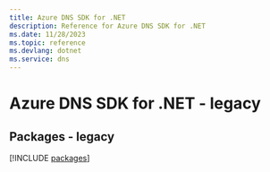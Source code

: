 ```yaml
---
title: Azure DNS SDK for .NET
description: Reference for Azure DNS SDK for .NET
ms.date: 11/28/2023
ms.topic: reference
ms.devlang: dotnet
ms.service: dns
---
```

# Azure DNS SDK for .NET - legacy
## Packages - legacy
[!INCLUDE [packages](dns-index.md)]
